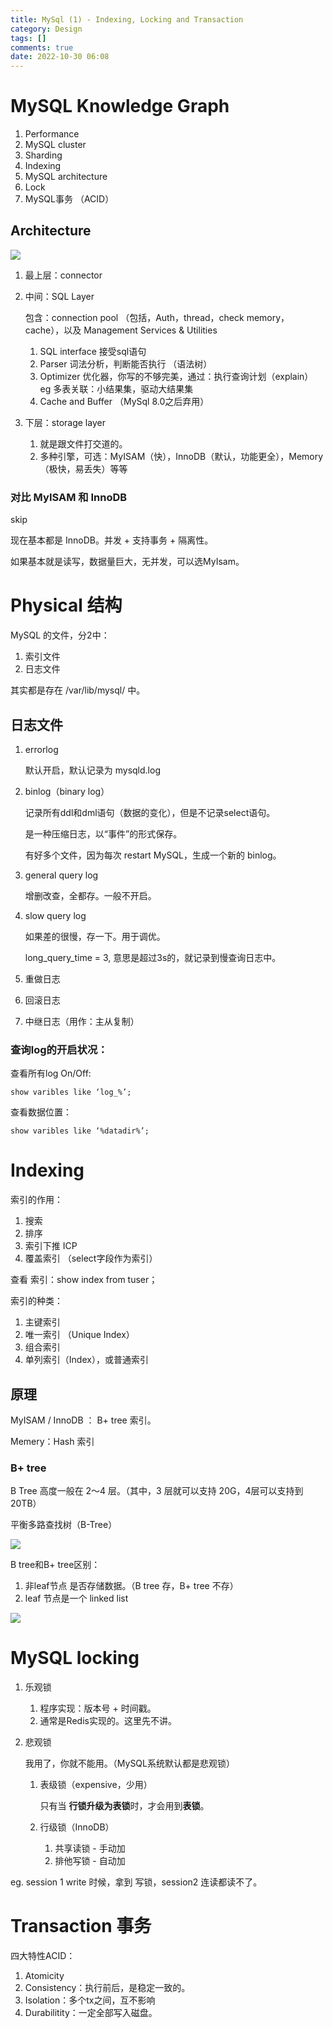 ```yaml
---
title: MySql (1) - Indexing, Locking and Transaction
category: Design
tags: []
comments: true
date: 2022-10-30 06:08
---
```



# MySQL Knowledge Graph

1. Performance
1. MySQL cluster
1. Sharding
1. Indexing
1. MySQL architecture
1. Lock
1. MySQL事务 （ACID）

## Architecture

![](/images/mysql-High-Level-Architecture.png)

1. 最上层：connector

1. 中间：SQL Layer

	包含：connection pool （包括，Auth，thread，check memory，cache），以及 Management Services & Utilities

	1. SQL interface 接受sql语句
	1. Parser 词法分析，判断能否执行 （语法树）
	1. Optimizer 优化器，你写的不够完美，通过：执行查询计划（explain）
		eg 多表关联：小结果集，驱动大结果集
	1. Cache and Buffer （MySql 8.0之后弃用）

1. 下层：storage layer
	1. 就是跟文件打交道的。
	1. 多种引擎，可选：MyISAM（快），InnoDB（默认，功能更全），Memory（极快，易丢失）等等

### 对比 MyISAM 和 InnoDB

skip

现在基本都是 InnoDB。并发 + 支持事务 + 隔离性。

如果基本就是读写，数据量巨大，无并发，可以选MyIsam。

# Physical 结构

MySQL 的文件，分2中：

1. 索引文件
1. 日志文件

其实都是存在 /var/lib/mysql/ 中。

## 日志文件

1. errorlog

	默认开启，默认记录为 mysqld.log

1. binlog（binary log）

	记录所有ddl和dml语句（数据的变化），但是不记录select语句。

	是一种压缩日志，以“事件”的形式保存。

	有好多个文件，因为每次 restart MySQL，生成一个新的 binlog。

1. general query log

	增删改查，全都存。一般不开启。

1. slow query log

	如果差的很慢，存一下。用于调优。

	long_query_time = 3, 意思是超过3s的，就记录到慢查询日志中。

1. 重做日志
1. 回滚日志
1. 中继日志（用作：主从复制）

### 查询log的开启状况：

查看所有log On/Off: 

	show varibles like ‘log_%’;

查看数据位置：

	show varibles like ‘%datadir%’;

# Indexing

索引的作用：

1. 搜索
1. 排序
1. 索引下推 ICP
1. 覆盖索引 （select字段作为索引）

查看 索引：show index from tuser；

索引的种类：

1. 主键索引
1. 唯一索引 （Unique Index）
1. 组合索引
1. 单列索引（Index），或普通索引

## 原理

MyISAM / InnoDB ： B+ tree 索引。

Memery：Hash 索引

### B+ tree

B Tree 高度一般在 2～4 层。（其中，3 层就可以支持 20G，4层可以支持到 20TB）

平衡多路查找树（B-Tree）

![](/images/sql-b-tree.png)

B tree和B+ tree区别：

1. 非leaf节点 是否存储数据。（B tree 存，B+ tree 不存）
1. leaf 节点是一个 linked list

![](/images/sql-b-plus-tree.png)

# MySQL locking

1. 乐观锁

	1. 程序实现：版本号 + 时间戳。
	1. 通常是Redis实现的。这里先不讲。
	
1. 悲观锁

	我用了，你就不能用。（MySQL系统默认都是悲观锁）
	
	1. 表级锁（expensive，少用）
	
		只有当 **行锁升级为表锁**时，才会用到**表锁**。
		
	1. 行级锁（InnoDB）
		
		1. 共享读锁 - 手动加
		1. 排他写锁 - 自动加

eg. session 1 write 时候，拿到 写锁，session2 连读都读不了。

# Transaction 事务

四大特性ACID：

1. Atomicity
1. Consistency：执行前后，是稳定一致的。
1. Isolation：多个tx之间，互不影响
1. Durabilitity：一定全部写入磁盘。

